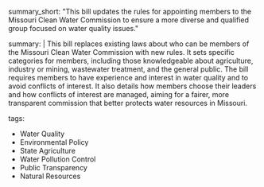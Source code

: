 summary_short: "This bill updates the rules for appointing members to the Missouri Clean Water Commission to ensure a more diverse and qualified group focused on water quality issues."

summary: |
  This bill replaces existing laws about who can be members of the Missouri Clean Water Commission with new rules. It sets specific categories for members, including those knowledgeable about agriculture, industry or mining, wastewater treatment, and the general public. The bill requires members to have experience and interest in water quality and to avoid conflicts of interest. It also details how members choose their leaders and how conflicts of interest are managed, aiming for a fairer, more transparent commission that better protects water resources in Missouri.

tags:
  - Water Quality
  - Environmental Policy
  - State Agriculture
  - Water Pollution Control
  - Public Transparency
  - Natural Resources
